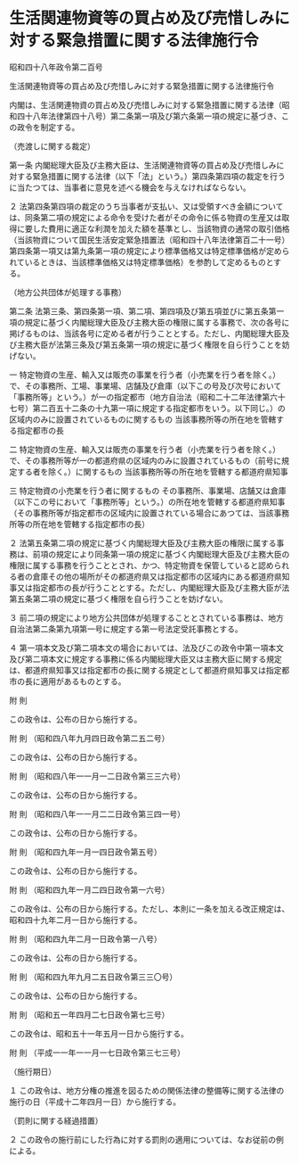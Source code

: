 # 生活関連物資等の買占め及び売惜しみに対する緊急措置に関する法律施行令

昭和四十八年政令第二百号

生活関連物資等の買占め及び売惜しみに対する緊急措置に関する法律施行令

内閣は、生活関連物資の買占め及び売惜しみに対する緊急措置に関する法律（昭和四十八年法律第四十八号）第二条第一項及び第六条第一項の規定に基づき、この政令を制定する。

（売渡しに関する裁定）

第一条 内閣総理大臣及び主務大臣は、生活関連物資等の買占め及び売惜しみに対する緊急措置に関する法律（以下「法」という。）第四条第四項の裁定を行うに当たつては、当事者に意見を述べる機会を与えなければならない。

２ 法第四条第四項の裁定のうち当事者が支払い、又は受領すべき金額については、同条第二項の規定による命令を受けた者がその命令に係る物資の生産又は取得に要した費用に適正な利潤を加えた額を基準とし、当該物資の通常の取引価格（当該物資について国民生活安定緊急措置法（昭和四十八年法律第百二十一号）第四条第一項又は第九条第一項の規定により標準価格又は特定標準価格が定められているときは、当該標準価格又は特定標準価格）を参酌して定めるものとする。

（地方公共団体が処理する事務）

第二条 法第三条、第四条第一項、第二項、第四項及び第五項並びに第五条第一項の規定に基づく内閣総理大臣及び主務大臣の権限に属する事務で、次の各号に掲げるものは、当該各号に定める者が行うこととする。ただし、内閣総理大臣及び主務大臣が法第三条及び第五条第一項の規定に基づく権限を自ら行うことを妨げない。

一 特定物資の生産、輸入又は販売の事業を行う者（小売業を行う者を除く。）で、その事務所、工場、事業場、店舗及び倉庫（以下この号及び次号において「事務所等」という。）が一の指定都市（地方自治法（昭和二十二年法律第六十七号）第二百五十二条の十九第一項に規定する指定都市をいう。以下同じ。）の区域内のみに設置されているものに関するもの 当該事務所等の所在地を管轄する指定都市の長

二 特定物資の生産、輸入又は販売の事業を行う者（小売業を行う者を除く。）で、その事務所等が一の都道府県の区域内のみに設置されているもの（前号に規定する者を除く。）に関するもの 当該事務所等の所在地を管轄する都道府県知事

三 特定物資の小売業を行う者に関するもの その事務所、事業場、店舗又は倉庫（以下この号において「事務所等」という。）の所在地を管轄する都道府県知事（その事務所等が指定都市の区域内に設置されている場合にあつては、当該事務所等の所在地を管轄する指定都市の長）

２ 法第五条第二項の規定に基づく内閣総理大臣及び主務大臣の権限に属する事務は、前項の規定により同条第一項の規定に基づく内閣総理大臣及び主務大臣の権限に属する事務を行うこととされ、かつ、特定物資を保管していると認められる者の倉庫その他の場所がその都道府県又は指定都市の区域内にある都道府県知事又は指定都市の長が行うこととする。ただし、内閣総理大臣及び主務大臣が法第五条第二項の規定に基づく権限を自ら行うことを妨げない。

３ 前二項の規定により地方公共団体が処理することとされている事務は、地方自治法第二条第九項第一号に規定する第一号法定受託事務とする。

４ 第一項本文及び第二項本文の場合においては、法及びこの政令中第一項本文及び第二項本文に規定する事務に係る内閣総理大臣又は主務大臣に関する規定は、都道府県知事又は指定都市の長に関する規定として都道府県知事又は指定都市の長に適用があるものとする。

附 則

この政令は、公布の日から施行する。

附 則 （昭和四八年九月四日政令第二五二号）

この政令は、公布の日から施行する。

附 則 （昭和四八年一一月一二日政令第三三六号）

この政令は、公布の日から施行する。

附 則 （昭和四八年一一月二二日政令第三四一号）

この政令は、公布の日から施行する。

附 則 （昭和四九年一月一四日政令第五号）

この政令は、公布の日から施行する。

附 則 （昭和四九年一月二四日政令第一六号）

この政令は、公布の日から施行する。ただし、本則に一条を加える改正規定は、昭和四十九年二月一日から施行する。

附 則 （昭和四九年二月一日政令第一八号）

この政令は、公布の日から施行する。

附 則 （昭和四九年九月二五日政令第三三〇号）

この政令は、公布の日から施行する。

附 則 （昭和五一年四月二七日政令第七三号）

この政令は、昭和五十一年五月一日から施行する。

附 則 （平成一一年一一月一七日政令第三七三号）

（施行期日）

１ この政令は、地方分権の推進を図るための関係法律の整備等に関する法律の施行の日（平成十二年四月一日）から施行する。

（罰則に関する経過措置）

２ この政令の施行前にした行為に対する罰則の適用については、なお従前の例による。
